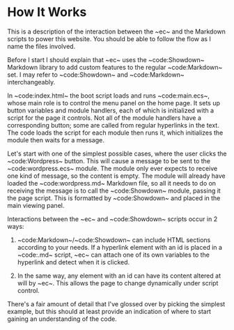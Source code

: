 # How It Works

This is a description of the interaction between the ~ec~ and the Markdown scripts to power this website. You should be able to follow the flow as I name the files involved.

Before I start I should explain that ~ec~ uses the ~code:Showdown~ Markdown library to add custom features to the regular ~code:Markdown~ set. I may refer to ~code:Showdown~ and ~code:Markdown~ interchangeably.

In ~code:index.html~ the boot script loads and runs ~code:main.ecs~, whose main role is to control the menu panel on the home page. It sets up button variables and module handlers, each of which is initialized with a script for the page it controls. Not all of the module handlers have a corresponding button; some are called from regular hyperlinks in the text. The code loads the script for each module then runs it, which initializes the module then waits for a message.

Let's start with one of the simplest possible cases, where the user clicks the ~code:Wordpress~ button. This will cause a message to be sent to the ~code:wordpress.ecs~ module. The module only ever expects to receive one kind of message, so the content is empty. The module will already have loaded the ~code:wordpress.md~ Markdown file, so all it needs to do on receiving the message is to call the ~code:Showdown~ module, passing it the page script. This is formatted by ~code:Showdown~ and placed in the main viewing panel.

Interactions between the ~ec~ and ~code:Showdown~ scripts occur in 2 ways:

1. ~code:Markdown~/~code:Showdown~ can include HTML sections according to your needs. If a hyperlink element with an id is placed in a ~code:.md~ script, ~ec~ can attach one of its own variables to the hyperlink and detect when it is clicked.

1. In the same way, any element with an id can have its content altered at will by ~ec~. This allows the page to change dynamically under script control.

There's a fair amount of detail that I've glossed over by picking the simplest example, but this should at least provide an indication of where to start gaining an understanding of the code.